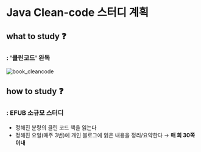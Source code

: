 # Java Clean-code 스터디 계획
## what to study ❓
### : '클린코드' 완독
![book_cleancode](https://user-images.githubusercontent.com/61778930/112308997-23726b80-8ce6-11eb-9a49-1942411ba17b.jpg)

## how to study ❓
### : EFUB 소규모 스터디
- 정해진 분량의 클린 코드 책을 읽는다
- 정해진 요일(매주 3번)에 개인 블로그에 읽은 내용을 정리/요약한다 → **매 회 30쪽 이내**
